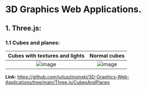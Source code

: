 # 3D Graphics Web Applications.

## 1. Three.js:

### 1.1 Cubes and planes:

Cubes with textures and lights          |  Normal cubes
:-------------------------:|:-------------------------:
![image](https://github.com/juliuszlosinski/3D-Graphics-Web-Applications/assets/72278818/aab98b59-d35d-4af7-afb7-6d108ab3ebf6) |![image](https://github.com/juliuszlosinski/3D-Graphics-Web-Applications/assets/72278818/b4ee8813-bbdf-4cbb-bf5c-7a8f9725c271)

**Link:** https://github.com/juliuszlosinski/3D-Graphics-Web-Applications/tree/main/Three.js/CubesAndPlanes
